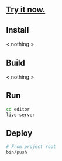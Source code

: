 ## [Try it now.](https://darrinm.github.io/3DE)

## Install
< nothing >

## Build
< nothing >

## Run
```bash
cd editor
live-server
```

## Deploy
```bash
# From project root
bin/push
```